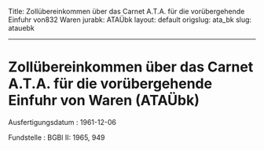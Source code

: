 Title: Zollübereinkommen über das Carnet A.T.A. für die vorübergehende Einfuhr von832
  Waren
jurabk: ATAÜbk
layout: default
origslug: ata_bk
slug: atauebk

---

# Zollübereinkommen über das Carnet A.T.A. für die vorübergehende Einfuhr von Waren (ATAÜbk)

Ausfertigungsdatum
:   1961-12-06

Fundstelle
:   BGBl II: 1965, 949

